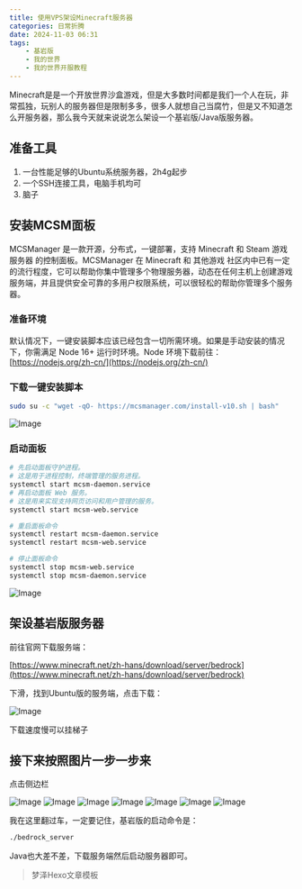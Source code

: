 ```yaml
---
title: 使用VPS架设Minecraft服务器
categories: 日常折腾
date: 2024-11-03 06:31
tags: 
    - 基岩版
    - 我的世界
    - 我的世界开服教程
---
```


Minecraft是是一个开放世界沙盒游戏，但是大多数时间都是我们一个人在玩，非常孤独，玩别人的服务器但是限制多多，很多人就想自己当腐竹，但是又不知道怎么开服务器，那么我今天就来说说怎么架设一个基岩版/Java版服务器。

## 准备工具

1. 一台性能足够的Ubuntu系统服务器，2h4g起步
2. 一个SSH连接工具，电脑手机均可
3. 脑子

## 安装MCSM面板

MCSManager 是一款开源，分布式，一键部署，支持 Minecraft 和 Steam 游戏服务器 的控制面板。MCSManager 在 Minecraft 和 其他游戏 社区内中已有一定的流行程度，它可以帮助你集中管理多个物理服务器，动态在任何主机上创建游戏服务端，并且提供安全可靠的多用户权限系统，可以很轻松的帮助你管理多个服务器。

### 准备环境

默认情况下，一键安装脚本应该已经包含一切所需环境。如果是手动安装的情况下，你需满足 Node 16+ 运行时环境。Node 环境下载前往：[https://nodejs.org/zh-cn/](https://nodejs.org/zh-cn/)

### 下载一键安装脚本

```sh
sudo su -c "wget -qO- https://mcsmanager.com/install-v10.sh | bash"
```

![Image](https://attach.klpbbs.com/forum/202405/03/175229w55hscu9rs53cmac.png)

### 启动面板

```sh
# 先启动面板守护进程。
# 这是用于进程控制，终端管理的服务进程。
systemctl start mcsm-daemon.service
# 再启动面板 Web 服务。
# 这是用来实现支持网页访问和用户管理的服务。
systemctl start mcsm-web.service

# 重启面板命令
systemctl restart mcsm-daemon.service
systemctl restart mcsm-web.service

# 停止面板命令
systemctl stop mcsm-web.service
systemctl stop mcsm-daemon.service
```

![Image](https://zs-data.klpbbs.com:11179/forum/202405/03/175858bsnn1sq44pd3313i.png)

## 架设基岩版服务器

前往官网下载服务端：

[https://www.minecraft.net/zh-hans/download/server/bedrock](https://www.minecraft.net/zh-hans/download/server/bedrock)

下滑，找到Ubuntu版的服务端，点击下载：

![Image](https://zs-data.klpbbs.com:11179/forum/202405/03/175532gn2obiks75uk3bon.jpg)

下载速度慢可以挂梯子

## 接下来按照图片一步一步来

点击侧边栏

![Image](https://zs-data.klpbbs.com:11179/forum/202405/03/175531f6116e6kvkn3daoe.png)
![Image](https://zs-data.klpbbs.com:11179/forum/202405/03/175531z0hqdpiyljqpqbdw.jpg)
![Image](https://zs-data.klpbbs.com:11179/forum/202405/03/175530nepv0wuekocm6976.jpg)
![Image](https://attach.klpbbs.com/forum/202405/03/175530owpzywr4kc49r91h.jpg)
![Image](https://attach.klpbbs.com/forum/202405/03/175529f860ierrqoeqarwo.png)
![Image](https://zs-data.klpbbs.com:11179/forum/202405/03/175529bcx9j4h7e9sjyoe7.jpg)
![Image](https://img2.imgtp.com/2024/05/02/9Aharsrb.jpg)

我在这里翻过车，一定要记住，基岩版的启动命令是：

```sh
./bedrock_server
```

Java也大差不差，下载服务端然后启动服务器即可。

> 梦泽Hexo文章模板